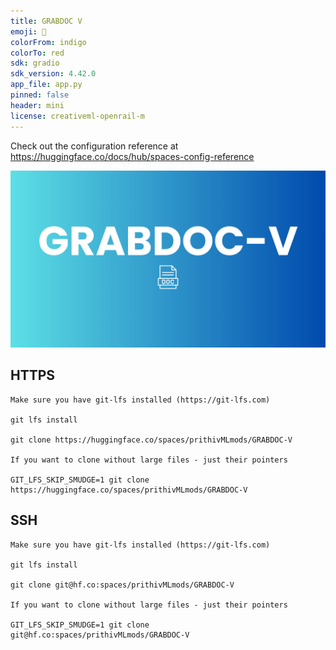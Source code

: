 ```yaml
---
title: GRABDOC V
emoji: 🌵
colorFrom: indigo
colorTo: red
sdk: gradio
sdk_version: 4.42.0
app_file: app.py
pinned: false
header: mini
license: creativeml-openrail-m
---
```


Check out the configuration reference at https://huggingface.co/docs/hub/spaces-config-reference

![alt text](assets/gdvv.png)

## HTTPS

    Make sure you have git-lfs installed (https://git-lfs.com)
    
    git lfs install
    
    git clone https://huggingface.co/spaces/prithivMLmods/GRABDOC-V
    
    If you want to clone without large files - just their pointers
    
    GIT_LFS_SKIP_SMUDGE=1 git clone https://huggingface.co/spaces/prithivMLmods/GRABDOC-V

## SSH 

    Make sure you have git-lfs installed (https://git-lfs.com)
    
    git lfs install
    
    git clone git@hf.co:spaces/prithivMLmods/GRABDOC-V
    
    If you want to clone without large files - just their pointers
    
    GIT_LFS_SKIP_SMUDGE=1 git clone git@hf.co:spaces/prithivMLmods/GRABDOC-V

